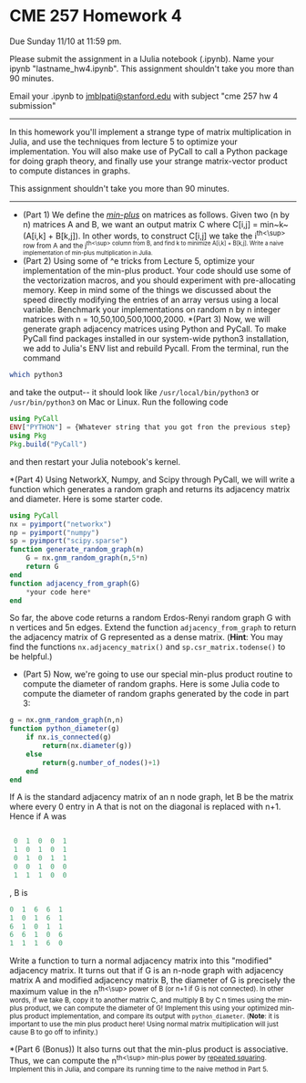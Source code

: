 # CME 257 Homework 4
Due Sunday 11/10 at 11:59 pm.

Please submit the assignment in a IJulia notebook (.ipynb). Name your ipynb "lastname_hw4.ipynb". This assignment shouldn't take you more than 90 minutes.

Email your .ipynb to jmblpati@stanford.edu with subject "cme 257 hw 4 submission"

---

In this homework you'll implement a strange type of matrix multiplication in Julia, and use the techniques from lecture 5 to optimize your implementation. You will also make use of PyCall to call a Python package for doing graph theory, and finally use your strange matrix-vector product to compute distances in graphs.

This assignment shouldn't take you more than 90 minutes.

---

* (Part 1) We define the [*min-plus*](https://en.wikipedia.org/wiki/Min-plus_matrix_multiplication) on matrices as follows. Given two (n by n) matrices A and B, we want an output matrix C where C[i,j] = min~k~ (A[i,k] + B[k,j]). In other words, to construct C[i,j] we take the i<sup>th<\sup> row from A and the j<sup>th<\sup> column from B, and find k to minimize A[i,k] + B[k,j]. Write a naive implementation of min-plus multiplication in Julia.
* (Part 2) Using some of ^e tricks from Lecture 5, optimize your implementation of the min-plus product. Your code should use some of the vectorization macros, and you should experiment with pre-allocating memory. Keep in mind some of the things we discussed about the speed directly modifying the entries of an array versus using a local variable. Benchmark your implementations on random n by n integer matrices with n = 10,50,100,500,1000,2000. 
*(Part 3) Now, we will generate graph adjacency matrices using Python and PyCall. To make PyCall find packages installed in our system-wide python3 installation, we add to Julia's ENV list and rebuild Pycall. From the terminal, run the command
```bash
which python3
```
and take the output-- it should look like `/usr/local/bin/python3` or   `/usr/bin/python3` on Mac or Linux. Run the following code
```julia
using PyCall
ENV["PYTHON"] = {Whatever string that you got fron the previous step}
using Pkg
Pkg.build("PyCall")
```
and then restart your Julia notebook's kernel.

*(Part 4) Using NetworkX, Numpy, and Scipy through PyCall, we will write a function which generates a random graph and returns its adjacency matrix and diameter. Here is some starter code.
```julia
using PyCall
nx = pyimport("networkx")
np = pyimport("numpy")
sp = pyimport("scipy.sparse")
function generate_random_graph(n)
    G = nx.gnm_random_graph(n,5*n)
    return G
end
function adjacency_from_graph(G)
    *your code here*
end
```
So far, the above code returns a random Erdos-Renyi random graph G with n vertices and 5n edges. Extend the function `adjacency_from_graph` to return the adjacency matrix of G represented as a dense matrix.
(**Hint**: You may find the functions `nx.adjacency_matrix()` and `sp.csr_matrix.todense()` to be helpful.)

* (Part 5) Now, we're going to use our special min-plus product routine to compute the diameter of random graphs. Here is some Julia code to compute the diameter of random graphs generated by the code in part 3:
```julia 
g = nx.gnm_random_graph(n,n)
function python_diameter(g)
    if nx.is_connected(g)
        return(nx.diameter(g))
    else
        return(g.number_of_nodes()+1)
    end
end
```
If A is the standard adjacency matrix of an n node graph, let B be the matrix where every 0 entry in A that is not on the diagonal is replaced with n+1. Hence if A was
```julia

 0  1  0  0  1
 1  0  1  0  1
 0  1  0  1  1
 0  0  1  0  0
 1  1  1  0  0
 ```
 , B is 
 ```julia
 0  1  6  6  1
 1  0  1  6  1
 6  1  0  1  1
 6  6  1  0  6
 1  1  1  6  0
```
Write a function to turn a normal adjacency matrix into this "modified" adjacency matrix. It turns out that if G is an n-node graph with adjacency matrix A and modified adjacency matrix B, the diameter of G is precisely the maximum value in the n<sup>th<\sup> power of B (or n+1 if G is not connected). In other words, if we take B, copy it to another matrix C, and multiply B by C n times using the min-plus product, we can compute the diameter of G! Implement this using your optimized min-plus product implementation, and compare its output with `python_diameter`.
(**Note**: it is important to use the min plus product here! Using normal matrix multiplication will just cause B to go off to infinity.)

*(Part 6 (Bonus)) It also turns out that the min-plus product is associative. Thus, we can compute the n<sup>th<\sup> min-plus power by [repeated squaring](https://en.wikipedia.org/wiki/Exponentiation_by_squaring). Implement this in Julia, and compare its running time to the naive method in Part 5.
